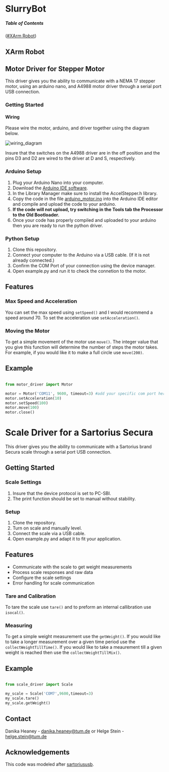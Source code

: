 # SlurryBot

##### Table of Contents  
([#XArm Robot](https://github.com/Helge-Stein-Group/Slurry_Bot/blob/main/README.md#xarm-robot))

## XArm Robot

## Motor Driver for Stepper Motor

This driver gives you the ability to communicate with a NEMA 17 stepper motor, using an arduino nano, and A4988 motor driver through a serial port USB connection.

### Getting Started

#### Wiring

Please wire the motor, arduino, and driver together using the diagram below.

![wiring_diagram](https://github.com/Helge-Stein-Group/Slurry_Bot/assets/148461262/1e0f1947-3164-45df-9854-c35ab379af1b)


Insure that the switches on the A4988 driver are in the off position and the pins D3 and D2 are wired to the driver at D and S, respectively.

### Arduino Setup

1. Plug your Arduino Nano into your computer.
2. Download the [Arduino IDE software](https://www.arduino.cc/en/software).
3. In the Library Manager make sure to install the AccelStepper.h library. 
4. Copy the code in the file [arduino_motor.ino](arduino_motor.ino) into the Arduino IDE editor and compile and upload the code to your arduino.
5. **If the code will not upload, try switching in the Tools tab the Processor to the Old Bootloader.**
6. Once your code has properly compiled and uploaded to your arduino then you are ready to run the python driver.

### Python Setup

1. Clone this repository.
2. Connect your computer to the Arduino via a USB cable. (If it is not already connected.)
3. Confirm the COM Port of your connection using the device manager.
5. Open example.py and run it to check the connetion to the motor.

## Features

### Max Speed and Acceleration

You can set the max speed using `setSpeed()` and I would recommend a speed around 70. To set the acceleration use `setAcceleration()`.

### Moving the Motor

To get a simple movement of the motor use `move()`. The integer value that you give this function will determine the number of steps the motor takes. For example, if you would like it to make a full circle use `move(200)`.

## Example

```python

from motor_driver import Motor

motor = Motor('COM11', 9600, timeout=3) #add your specific com port here
motor.setAcceleration(10)
motor.setSpeed(100)
motor.move(100)
motor.close()

```


# Scale Driver for a Sartorius Secura 

This driver gives you the ability to communicate with a Sartorius brand Secura scale through a serial port USB connection.

## Getting Started

### Scale Settings

1. Insure that the device protocol is set to PC-SBI. 
2. The print function should be set to manual without stability. 

### Setup

1. Clone the repository.
2. Turn on scale and manually level.
3. Connect the scale via a USB cable.
4. Open example.py and adapt it to fit your application.


## Features

- Communicate with the scale to get weight measurements
- Process scale responses and raw data
- Configure the scale settings
- Error handling for scale communication

### Tare and Calibration

To tare the scale use `tare()` and to preform an internal callibration use `isocal()`.

### Measuring

To get a simple weight measurement use the `getWeight()`. If you would like to take a longer measurement over a given time period use the `collectWeightTillTime()`. If you would like to take a meaurement till a given weight is reached then use the `collectWeightTillMix()`.

## Example

```python

from scale_driver import Scale

my_scale = Scale('COM7',9600,timeout=3)
my_scale.tare()
my_scale.getWeight()

```

## Contact

Danika Heaney - danika.heaney@tum.de or 
Helge Stein - helge.stein@tum.de

## Acknowledgements

This code was modeled after [sartoriususb](https://github.com/holgi/sartoriusb).
